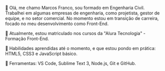 👋 Olá, me chamo Marcos Franco, sou formado em Engenharia Civil. 
Trabalhei em algumas empresas de engenharia, como projetista, gestor de equipe, e no setor comercial. 
No momento estou em transição de carreira, focado no meu desenvolvimento como Front-End.

👀 Atualmente, estou matriculado nos cursos da "Alura Tecnologia" - Formação Front-End.

🌱 Habilidades aprendidas até o momento, e que estou pondo em prática: HTML5, CSS3 e JavaScript básico.

💼 Ferramentas: VS Code, Sublime Text 3, Node.js, Git e GitHub.
